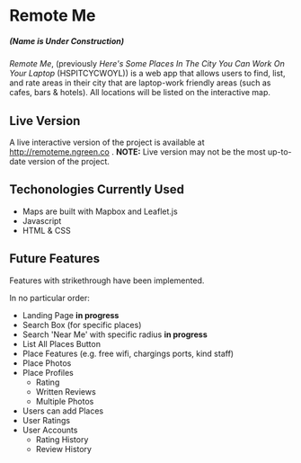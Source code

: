# Remote Me
##### (Name is Under Construction)

*Remote Me*, (previously *Here's Some Places In The City You Can Work On Your Laptop* (HSPITCYCWOYL)) is a
web app that allows users to find, list, and rate areas in their city that are
laptop-work friendly areas (such as cafes, bars & hotels). All locations will be
listed on the interactive map.

## Live Version

A live interactive version of the project is available at
http://remoteme.ngreen.co .
**NOTE:** Live version may not be the most up-to-date version of the project.

## Techonologies Currently Used 

- Maps are built with Mapbox and Leaflet.js
- Javascript
- HTML & CSS

## Future Features

Features with strikethrough have been implemented.

In no particular order:
- Landing Page **in progress**
- Search Box (for specific places)
- Search 'Near Me' with specific radius **in progress**
- List All Places Button
- Place Features (e.g. free wifi, chargings ports, kind staff)
- Place Photos
- Place Profiles
  - Rating
  - Written Reviews
  - Multiple Photos 
- Users can add Places
- User Ratings
- User Accounts
  - Rating History 
  - Review History



